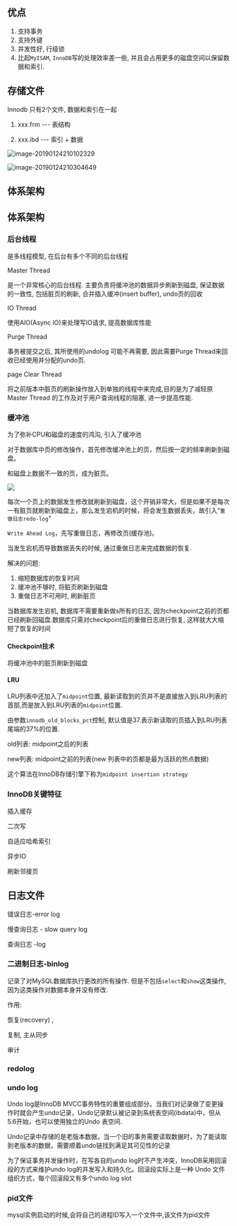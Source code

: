 ## 优点

1. 支持事务
2. 支持外键
3. 并发性好, 行级锁
4. 比起`MyISAM`, `InnoDB`写的处理效率差一些, 并且会占用更多的磁盘空间以保留数据和索引.

## 存储文件

Innodb 只有2个文件,  数据和索引在一起

1. xxx.frm --- 表结构

2. xxx.ibd --- 索引 + 数据



![image-20190124210102329](https://ws4.sinaimg.cn/large/006tNc79ly1fzhz3d4wx5j315y0pgain.jpg)



![image-20190124210304649](https://ws3.sinaimg.cn/large/006tNc79ly1fzhz5iekm8j312s0qwdou.jpg)





## 体系架构
## 体系架构

### 后台线程

是多线程模型, 在后台有多个不同的后台线程

Master  Thread

是一个非常核心的后台线程. 主要负责将缓冲池的数据异步刷新到磁盘, 保证数据的一致性, 包括脏页的刷新, 合并插入缓冲(insert buffer), undo页的回收

IO Thread

使用AIO(Async  IO)来处理写IO请求, 提高数据库性能

Purge Thread

事务被提交之后, 其所使用的undolog 可能不再需要, 因此需要Purge Thread来回收已经使用并分配的undo页.

page Clear Thread

将之前版本中脏页的刷新操作放入到单独的线程中来完成,目的是为了减轻原Master Thread 的工作及对于用户查询线程的阻塞, 进一步提高性能.

### 缓冲池

为了弥补CPU和磁盘的速度的鸿沟, 引入了缓冲池

对于数据库中页的修改操作，首先修改缓冲池上的页，然后按一定的频率刷新到磁盘。

和磁盘上数据不一致的页，成为脏页。

![](https://ws4.sinaimg.cn/large/006tKfTcly1g0ynk9r4ppj30u00c2dge.jpg)

每次一个页上的数据发生修改就刷新到磁盘，这个开销非常大，但是如果不是每次一有脏页就刷新到磁盘上，那么发生宕机的时候，将会发生数据丢失，故引入“`重做日志redo-log`”

`Write Ahead Log`，先写重做日志，再修改页(缓存池)。

当发生宕机而导致数据丢失的时候, 通过重做日志来完成数据的恢复.

解决的问题:

1. 缩短数据库的恢复时间
2. 缓冲池不够时, 将脏页刷新到磁盘
3. 重做日志不可用时, 刷新脏页

当数据库发生宕机, 数据库不需要重新做s所有的日志, 因为checkpoint之前的页都已经刷新回磁盘.数据库只需对checkpoint后的重做日志进行恢复, 这样就大大缩短了恢复的时间

#### **Checkpoint技术**

将缓冲池中的脏页刷新到磁盘



#### LRU

LRU列表中还加入了`midpoint`位置, 最新读取到的页并不是直接放入到LRU列表的首部,而是放入到LRU列表的`midpoint`位置.

由参数`innodb_old_blocks_pct`控制, 默认值是37.表示新读取的页插入到LRU列表尾端的37%的位置.

old列表: midpoint之后的列表

new列表: midpoint之前的列表(new 列表中的页都是最为活跃的热点数据)



这个算法在InnoDB存储引擎下称为`midpoint insertion strategy`

### InnoDB关键特征

插入缓存

二次写

自适应哈希索引

异步IO

刷新邻接页

## 日志文件

错误日志-error log

慢查询日志 - slow query log

查询日志 -log



### 二进制日志-binlog

记录了对MySQL数据库执行更改的所有操作. 但是不包括`select`和`show`这类操作,因为这类操作对数据本身并没有修改.

作用:

恢复(recovery) , 

复制, 主从同步

审计

### redolog



### undo log

Undo log是InnoDB MVCC事务特性的重要组成部分。当我们对记录做了变更操作时就会产生undo记录，Undo记录默认被记录到系统表空间(ibdata)中，但从5.6开始，也可以使用独立的Undo 表空间.

Undo记录中存储的是老版本数据，当一个旧的事务需要读取数据时，为了能读取到老版本的数据，需要顺着undo链找到满足其可见性的记录

为了保证事务并发操作时，在写各自的undo log时不产生冲突，InnoDB采用回滚段的方式来维护undo log的并发写入和持久化。回滚段实际上是一种 Undo 文件组织方式，每个回滚段又有多个undo log slot



### pid文件

mysql实例启动的时候,会将自己的进程ID写入一个文件中,该文件为pid文件























































